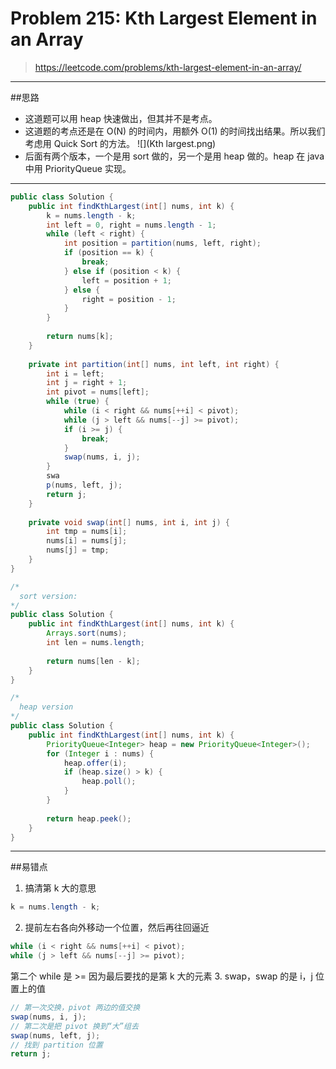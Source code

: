 # Problem 215: Kth Largest Element in an Array


> https://leetcode.com/problems/kth-largest-element-in-an-array/

-------------
##思路
* 这道题可以用 heap 快速做出，但其并不是考点。
* 这道题的考点还是在 O(N) 的时间内，用额外 O(1) 的时间找出结果。所以我们考虑用 Quick Sort 的方法。
![](Kth largest.png)
* 后面有两个版本，一个是用 sort 做的，另一个是用 heap 做的。heap 在 java 中用 PriorityQueue 实现。
-----------
```java
public class Solution {
    public int findKthLargest(int[] nums, int k) {
        k = nums.length - k;
        int left = 0, right = nums.length - 1;
        while (left < right) {
            int position = partition(nums, left, right);
            if (position == k) {
                break;
            } else if (position < k) {
                left = position + 1;
            } else {
                right = position - 1;
            }
        }
        
        return nums[k];
    }
    
    private int partition(int[] nums, int left, int right) {
        int i = left;
        int j = right + 1;
        int pivot = nums[left];
        while (true) {
            while (i < right && nums[++i] < pivot);
            while (j > left && nums[--j] >= pivot);
            if (i >= j) {
                break;
            }
            swap(nums, i, j);
        }
        swa
        p(nums, left, j);
        return j;
    }
    
    private void swap(int[] nums, int i, int j) {
        int tmp = nums[i];
        nums[i] = nums[j];
        nums[j] = tmp;
    }
}
```
```java
/*
  sort version:
*/
public class Solution {
    public int findKthLargest(int[] nums, int k) {
        Arrays.sort(nums);
        int len = nums.length;
      
        return nums[len - k];
    }
}
```
```java
/*
  heap version
*/
public class Solution {
    public int findKthLargest(int[] nums, int k) {
        PriorityQueue<Integer> heap = new PriorityQueue<Integer>();
        for (Integer i : nums) {
            heap.offer(i);
            if (heap.size() > k) {
                heap.poll();
            }
        }
        
        return heap.peek();
    }
}
```
------
##易错点

1. 搞清第 k 大的意思
```java
k = nums.length - k;
```
2. 提前左右各向外移动一个位置，然后再往回逼近
```java
while (i < right && nums[++i] < pivot);
while (j > left && nums[--j] >= pivot);
```
第二个 while 是 >= 因为最后要找的是第 k 大的元素
3. swap，swap 的是 i，j 位置上的值
```java
// 第一次交换，pivot 两边的值交换
swap(nums, i, j); 
// 第二次是把 pivot 换到“大”组去
swap(nums, left, j);
// 找到 partition 位置
return j;
```




















